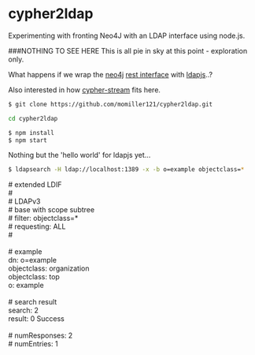 cypher2ldap
===========

Experimenting with fronting Neo4J with an LDAP interface using node.js.

###NOTHING TO SEE HERE
This is all pie in sky at this point - exploration only.

What happens if we wrap the [neo4j](http://neo4j.com/) [rest interface](https://www.npmjs.com/package/neo4j) with [ldapjs](http://ldapjs.org/)..?

Also interested in how [cypher-stream](https://github.com/brian-gates/cypher-stream) fits here.

```sh
$ git clone https://github.com/momiller121/cypher2ldap.git
```
```sh
cd cypher2ldap
```
```sh
$ npm install
$ npm start
```
Nothing but the 'hello world' for ldapjs yet...
```sh
$ ldapsearch -H ldap://localhost:1389 -x -b o=example objectclass=*
```
<div># extended LDIF<br/>
#<br/>
# LDAPv3<br/>
# base <o=example> with scope subtree<br/>
# filter: objectclass=*<br/>
# requesting: ALL<br/>
#<br/>
<br/>
# example<br/>
dn: o=example<br/>
objectclass: organization<br/>
objectclass: top<br/>
o: example<br/>
<br/>
# search result<br/>
search: 2<br/>
result: 0 Success<br/>
<br/>
# numResponses: 2<br/>
# numEntries: 1<br/>
</div>